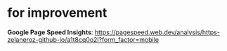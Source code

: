 
# for improvement

**Google Page Speed Insights**: https://pagespeed.web.dev/analysis/https-zelaneroz-github-io/a1t8cq0o2l?form_factor=mobile 

